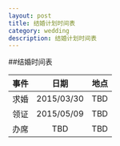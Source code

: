 ```yaml
---
layout: post
title: 结婚计划时间表
category: wedding
description: 结婚计划时间表
---
```

##结婚时间表

| 事件          | 日期           | 地点  |
| ------------- |:-------------:| -----:|
|求婚|2015/03/30 |TBD |
|领证|2015/05/09 |TBD |
|办席|TBD|TBD |



